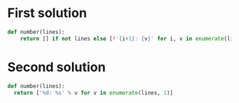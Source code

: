 # First solution

```python
def number(lines):
    return [] if not lines else [f'{i+1}: {v}' for i, v in enumerate(lines)]
```
# Second solution

```python
def number(lines):
  return ['%d: %s' % v for v in enumerate(lines, 1)]
```
